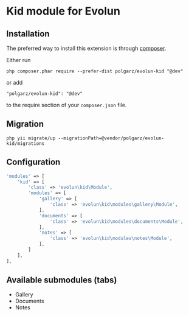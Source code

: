 Kid module for Evolun
=======

Installation
------------

The preferred way to install this extension is through [composer](http://getcomposer.org/download/).

Either run

```
php composer.phar require --prefer-dist polgarz/evolun-kid "@dev"
```

or add

```
"polgarz/evolun-kid": "@dev"
```

to the require section of your `composer.json` file.

Migration
-----
```
php yii migrate/up --migrationPath=@vendor/polgarz/evolun-kid/migrations
```

Configuration
-----

```php
'modules' => [
    'kid' => [
        'class' => 'evolun\kid\Module',
        'modules' => [
            'gallery' => [
                'class' => 'evolun\kid\modules\gallery\Module',
            ],
            'documents' => [
                'class' => 'evolun\kid\modules\documents\Module',
            ],
            'notes' => [
                'class' => 'evolun\kid\modules\notes\Module',
            ],
        ]
    ],
],
```

Available submodules (tabs)
-----
- Gallery
- Documents
- Notes
